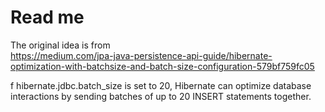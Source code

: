 # Read me

The original idea is from  
https://medium.com/jpa-java-persistence-api-guide/hibernate-optimization-with-batchsize-and-batch-size-configuration-579bf759fc05

f hibernate.jdbc.batch_size is set to 20, Hibernate can optimize database interactions by sending batches of up to 20 INSERT statements together.